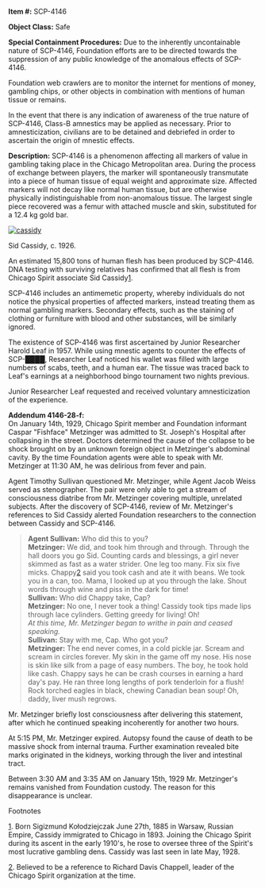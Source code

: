 **Item #:** SCP-4146

**Object Class:** Safe

**Special Containment Procedures:** Due to the inherently uncontainable nature of SCP-4146, Foundation efforts are to be directed towards the suppression of any public knowledge of the anomalous effects of SCP-4146.

Foundation web crawlers are to monitor the internet for mentions of money, gambling chips, or other objects in combination with mentions of human tissue or remains.

In the event that there is any indication of awareness of the true nature of SCP-4146, Class-B amnestics may be applied as necessary. Prior to amnesticization, civilians are to be detained and debriefed in order to ascertain the origin of mnestic effects.

**Description:** SCP-4146 is a phenomenon affecting all markers of value in gambling taking place in the Chicago Metropolitan area. During the process of exchange between players, the marker will spontaneously transmutate into a piece of human tissue of equal weight and approximate size. Affected markers will not decay like normal human tissue, but are otherwise physically indistinguishable from non-anomalous tissue. The largest single piece recovered was a femur with attached muscle and skin, substituted for a 12.4 kg gold bar.

[![cassidy](http://scp-wiki.wdfiles.com/local--resized-images/scp-4146/cassidy/medium.jpg)](http://scp-wiki.wdfiles.com/local--files/scp-4146/cassidy)

Sid Cassidy, c. 1926.

An estimated 15,800 tons of human flesh has been produced by SCP-4146. DNA testing with surviving relatives has confirmed that all flesh is from Chicago Spirit associate Sid Cassidy[1](javascript:;).

SCP-4146 includes an antimemetic property, whereby individuals do not notice the physical properties of affected markers, instead treating them as normal gambling markers. Secondary effects, such as the staining of clothing or furniture with blood and other substances, will be similarly ignored.

The existence of SCP-4146 was first ascertained by Junior Researcher Harold Leaf in 1957. While using mnestic agents to counter the effects of SCP-████, Researcher Leaf noticed his wallet was filled with large numbers of scabs, teeth, and a human ear. The tissue was traced back to Leaf's earnings at a neighborhood bingo tournament two nights previous.

Junior Researcher Leaf requested and received voluntary amnesticization of the experience.

**Addendum 4146-28-f:**  
On January 14th, 1929, Chicago Spirit member and Foundation informant Caspar "Fishface" Metzinger was admitted to St. Joseph's Hospital after collapsing in the street. Doctors determined the cause of the collapse to be shock brought on by an unknown foreign object in Metzinger's abdominal cavity. By the time Foundation agents were able to speak with Mr. Metzinger at 11:30 AM, he was delirious from fever and pain.

Agent Timothy Sullivan questioned Mr. Metzinger, while Agent Jacob Weiss served as stenographer. The pair were only able to get a stream of consciousness diatribe from Mr. Metzinger covering multiple, unrelated subjects. After the discovery of SCP-4146, review of Mr. Metzinger's references to Sid Cassidy alerted Foundation researchers to the connection between Cassidy and SCP-4146.

> **Agent Sullivan:** Who did this to you?  
> **Metzinger:** We did, and took him through and through. Through the hall doors you go Sid. Counting cards and blessings, a girl never skimmed as fast as a water strider. One leg too many. Fix six five micks. Chappy[2](javascript:;) said you took cash and ate it with beans. We took you in a can, too. Mama, I looked up at you through the lake. Shout words through wine and piss in the dark for time!  
> **Sullivan:** Who did Chappy take, Cap?  
> **Metzinger:** No one, I never took a thing! Cassidy took tips made lips through lace cylinders. Getting greedy for living! Oh!  
> _At this time, Mr. Metzinger began to writhe in pain and ceased speaking._  
> **Sullivan:** Stay with me, Cap. Who got you?  
> **Metzinger:** The end never comes, in a cold pickle jar. Scream and scream in circles forever. My skin in the game off my nose. His nose is skin like silk from a page of easy numbers. The boy, he took hold like cash. Chappy says he can be crash courses in earning a hard day's pay. He ran three long lengths of pork tenderloin for a flush! Rock torched eagles in black, chewing Canadian bean soup! Oh, daddy, liver mush regrows.

Mr. Metzinger briefly lost consciousness after delivering this statement, after which he continued speaking incoherently for another two hours.

At 5:15 PM, Mr. Metzinger expired. Autopsy found the cause of death to be massive shock from internal trauma. Further examination revealed bite marks originated in the kidneys, working through the liver and intestinal tract.

Between 3:30 AM and 3:35 AM on January 15th, 1929 Mr. Metzinger's remains vanished from Foundation custody. The reason for this disappearance is unclear.

Footnotes

[1](javascript:;). Born Sigizmund Kołodziejczak June 27th, 1885 in Warsaw, Russian Empire, Cassidy immigrated to Chicago in 1893. Joining the Chicago Spirit during its ascent in the early 1910's, he rose to oversee three of the Spirit's most lucrative gambling dens. Cassidy was last seen in late May, 1928.

[2](javascript:;). Believed to be a reference to Richard Davis Chappell, leader of the Chicago Spirit organization at the time.